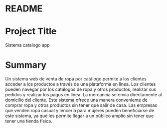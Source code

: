 # README
#  Project Title
Sistema catalogo app


# Summary

Un sistema web de venta de ropa por catálogo permite a los clientes acceder a los productos a través de una plataforma en línea. Los clientes pueden navegar por los catálogos de ropa y otros productos, realizar sus pedidos y realizar los pagos en línea. La mercancía se envía directamente al domicilio del cliente. Este sistema ofrece una manera conveniente de comprar ropa y otros productos sin tener que salir de casa. Las empresas que venden ropa casual y lencería para mujeres pueden beneficiarse de este sistema, ya que les permite llegar a un público amplio sin tener que tener una tienda física.
